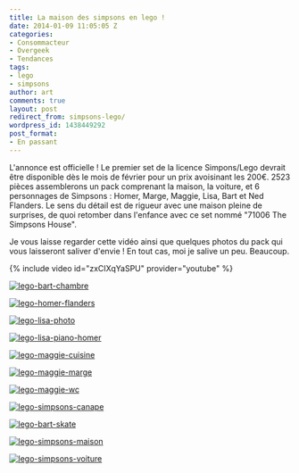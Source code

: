 ```yaml
---
title: La maison des simpsons en lego !
date: 2014-01-09 11:05:05 Z
categories:
- Consommacteur
- Overgeek
- Tendances
tags:
- lego
- simpsons
author: art
comments: true
layout: post
redirect_from: simpsons-lego/
wordpress_id: 1438449292
post_format:
- En passant
---
```


L'annonce est officielle ! Le premier set de la licence Simpons/Lego devrait être disponible dès le mois de février pour un prix avoisinant les 200€. 2523 pièces assemblerons un pack comprenant la maison, la voiture, et 6 personnages de Simpsons : Homer, Marge, Maggie, Lisa, Bart et Ned Flanders. Le sens du détail est de rigueur avec une maison pleine de surprises, de quoi retomber dans l'enfance avec ce set nommé "71006 The Simpsons House".

Je vous laisse regarder cette vidéo ainsi que quelques photos du pack qui vous laisseront saliver d'envie ! En tout cas, moi je salive un peu. Beaucoup.

{% include video id="zxCIXqYaSPU" provider="youtube" %}

<a href="https://irz.fr/recherche?q=lego-bart-chambre"><img alt="lego-bart-chambre" data-src="https://static.irz.fr/2014/01/lego-bart-chambre-640x521.jpg" src="https://static.irz.fr/thumb.php?size=<100&crop=0&src=https://static.irz.fr/2014/01/lego-bart-chambre-640x521.jpg" /></a>

<a href="https://irz.fr/recherche?q=lego-homer-flanders"><img alt="lego-homer-flanders" data-src="https://static.irz.fr/2014/01/lego-homer-flanders-640x521.jpg" src="https://static.irz.fr/thumb.php?size=<100&crop=0&src=https://static.irz.fr/2014/01/lego-homer-flanders-640x521.jpg" /></a>

<a href="https://irz.fr/recherche?q=lego-lisa-photo"><img alt="lego-lisa-photo" data-src="https://static.irz.fr/2014/01/lego-lisa-photo-640x521.jpg" src="https://static.irz.fr/thumb.php?size=<100&crop=0&src=https://static.irz.fr/2014/01/lego-lisa-photo-640x521.jpg" /></a>

<a href="https://irz.fr/recherche?q=lego-lisa-piano-homer"><img alt="lego-lisa-piano-homer" data-src="https://static.irz.fr/2014/01/lego-lisa-piano-homer-640x521.jpg" src="https://static.irz.fr/thumb.php?size=<100&crop=0&src=https://static.irz.fr/2014/01/lego-lisa-piano-homer-640x521.jpg" /></a>

<a href="https://irz.fr/recherche?q=lego-maggie-cuisine"><img alt="lego-maggie-cuisine" data-src="https://static.irz.fr/2014/01/lego-maggie-cuisine-640x480.jpg" src="https://static.irz.fr/thumb.php?size=<100&crop=0&src=https://static.irz.fr/2014/01/lego-maggie-cuisine-640x480.jpg" /></a>

<a href="https://irz.fr/recherche?q=lego-maggie-marge"><img alt="lego-maggie-marge" data-src="https://static.irz.fr/2014/01/lego-maggie-marge-640x521.jpg" src="https://static.irz.fr/thumb.php?size=<100&crop=0&src=https://static.irz.fr/2014/01/lego-maggie-marge-640x521.jpg" /></a>

<a href="https://irz.fr/recherche?q=lego-maggie-wc"><img alt="lego-maggie-wc" data-src="https://static.irz.fr/2014/01/lego-maggie-wc-640x468.jpg" src="https://static.irz.fr/thumb.php?size=<100&crop=0&src=https://static.irz.fr/2014/01/lego-maggie-wc-640x468.jpg" /></a>

<a href="https://irz.fr/recherche?q=lego-simpsons-canape"><img alt="lego-simpsons-canape" data-src="https://static.irz.fr/2014/01/lego-simpsons-canape-640x521.jpg" src="https://static.irz.fr/thumb.php?size=<100&crop=0&src=https://static.irz.fr/2014/01/lego-simpsons-canape-640x521.jpg" /></a>

<a href="https://irz.fr/recherche?q=lego-bart-skate"><img alt="lego-bart-skate" data-src="https://static.irz.fr/2014/01/lego-bart-skate-640x521.jpg" src="https://static.irz.fr/thumb.php?size=<100&crop=0&src=https://static.irz.fr/2014/01/lego-bart-skate-640x521.jpg" /></a>

<a href="https://irz.fr/recherche?q=lego-simpsons-maison"><img alt="lego-simpsons-maison" data-src="https://static.irz.fr/2014/01/lego-simpsons-maison-640x521.jpg" src="https://static.irz.fr/thumb.php?size=<100&crop=0&src=https://static.irz.fr/2014/01/lego-simpsons-maison-640x521.jpg" /></a>

<a href="https://irz.fr/recherche?q=lego-simpsons-voiture"><img alt="lego-simpsons-voiture" data-src="https://static.irz.fr/2014/01/lego-simpsons-voiture-640x521.jpg" src="https://static.irz.fr/thumb.php?size=<100&crop=0&src=https://static.irz.fr/2014/01/lego-simpsons-voiture-640x521.jpg" /></a>


